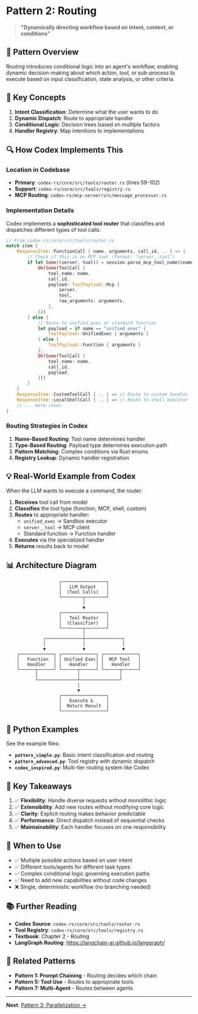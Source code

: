 # Pattern 2: Routing

> **"Dynamically directing workflow based on intent, context, or conditions"**

## 📖 Pattern Overview

Routing introduces conditional logic into an agent's workflow, enabling dynamic decision-making about which action, tool, or sub-process to execute based on input classification, state analysis, or other criteria.

## 🎯 Key Concepts

1. **Intent Classification**: Determine what the user wants to do
2. **Dynamic Dispatch**: Route to appropriate handler
3. **Conditional Logic**: Decision trees based on multiple factors
4. **Handler Registry**: Map intentions to implementations

## 🔍 How Codex Implements This

### Location in Codebase
- **Primary**: `codex-rs/core/src/tools/router.rs` (lines 59-102)
- **Support**: `codex-rs/core/src/tools/registry.rs`
- **MCP Routing**: `codex-rs/mcp-server/src/message_processor.rs`

### Implementation Details

Codex implements a **sophisticated tool router** that classifies and dispatches different types of tool calls:

```rust
// From codex-rs/core/src/tools/router.rs
match item {
    ResponseItem::FunctionCall { name, arguments, call_id, .. } => {
        // Check if this is an MCP tool (format: "server__tool")
        if let Some((server, tool)) = session.parse_mcp_tool_name(&name) {
            Ok(Some(ToolCall {
                tool_name: name,
                call_id,
                payload: ToolPayload::Mcp {
                    server,
                    tool,
                    raw_arguments: arguments,
                },
            }))
        } else {
            // Route to unified_exec or standard function
            let payload = if name == "unified_exec" {
                ToolPayload::UnifiedExec { arguments }
            } else {
                ToolPayload::Function { arguments }
            };
            Ok(Some(ToolCall {
                tool_name: name,
                call_id,
                payload,
            }))
        }
    }
    ResponseItem::CustomToolCall { .. } => // Route to custom handler
    ResponseItem::LocalShellCall { .. } => // Route to shell executor
    // ... more cases
}
```

### Routing Strategies in Codex

1. **Name-Based Routing**: Tool name determines handler
2. **Type-Based Routing**: Payload type determines execution path
3. **Pattern Matching**: Complex conditions via Rust enums
4. **Registry Lookup**: Dynamic handler registration

## 💡 Real-World Example from Codex

When the LLM wants to execute a command, the router:

1. **Receives** tool call from model
2. **Classifies** the tool type (function, MCP, shell, custom)
3. **Routes** to appropriate handler:
   - `unified_exec` → Sandbox executor
   - `server__tool` → MCP client
   - Standard function → Function handler
4. **Executes** via the specialized handler
5. **Returns** results back to model

## 📊 Architecture Diagram

```
                    ┌─────────────────┐
                    │   LLM Output    │
                    │  (Tool Calls)   │
                    └────────┬────────┘
                             │
                             ▼
                    ┌─────────────────┐
                    │   Tool Router   │
                    │  (Classifier)   │
                    └────────┬────────┘
                             │
              ┌──────────────┼──────────────┐
              │              │              │
              ▼              ▼              ▼
    ┌─────────────┐ ┌─────────────┐ ┌─────────────┐
    │   Function  │ │ Unified Exec│ │  MCP Tool   │
    │   Handler   │ │   Handler   │ │   Handler   │
    └──────┬──────┘ └──────┬──────┘ └──────┬──────┘
           │               │               │
           └───────────────┴───────────────┘
                           │
                           ▼
                    ┌─────────────────┐
                    │   Execute &     │
                    │  Return Result  │
                    └─────────────────┘
```

## 🐍 Python Examples

See the example files:
- **`pattern_simple.py`**: Basic intent classification and routing
- **`pattern_advanced.py`**: Tool registry with dynamic dispatch
- **`codex_inspired.py`**: Multi-tier routing system like Codex

## 🔑 Key Takeaways

1. ✅ **Flexibility**: Handle diverse requests without monolithic logic
2. ✅ **Extensibility**: Add new routes without modifying core logic
3. ✅ **Clarity**: Explicit routing makes behavior predictable
4. ✅ **Performance**: Direct dispatch instead of sequential checks
5. ✅ **Maintainability**: Each handler focuses on one responsibility

## 🚀 When to Use

- ✅ Multiple possible actions based on user intent
- ✅ Different tools/agents for different task types
- ✅ Complex conditional logic governing execution paths
- ✅ Need to add new capabilities without code changes
- ❌ Single, deterministic workflow (no branching needed)

## 📚 Further Reading

- **Codex Source**: `codex-rs/core/src/tools/router.rs`
- **Tool Registry**: `codex-rs/core/src/tools/registry.rs`
- **Textbook**: Chapter 2 - Routing
- **LangGraph Routing**: https://langchain-ai.github.io/langgraph/

## 🔗 Related Patterns

- **Pattern 1: Prompt Chaining** - Routing decides which chain
- **Pattern 5: Tool Use** - Routes to appropriate tools
- **Pattern 7: Multi-Agent** - Routes between agents

---

**Next**: [Pattern 3: Parallelization →](../03-parallelization/README.md)


